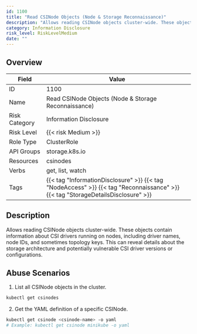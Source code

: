 ```yaml
---
id: 1100
title: "Read CSINode Objects (Node & Storage Reconnaissance)"
description: "Allows reading CSINode objects cluster-wide. These objects contain information about CSI drivers running on nodes, including driver names, node IDs, and sometimes topology keys. This can reveal details about the storage architecture and potentially vulnerable CSI driver versions or configurations."
category: Information Disclosure
risk_level: RiskLevelMedium
date: ""
---
```


## Overview

| Field         | Value                                                                                                                            |
| ------------- | -------------------------------------------------------------------------------------------------------------------------------- |
| ID            | 1100                                                                                                                             |
| Name          | Read CSINode Objects (Node & Storage Reconnaissance)                                                                             |
| Risk Category | Information Disclosure                                                                                                           |
| Risk Level    | {{< risk Medium >}}                                                                                                              |
| Role Type     | ClusterRole                                                                                                                      |
| API Groups    | storage.k8s.io                                                                                                                   |
| Resources     | csinodes                                                                                                                         |
| Verbs         | get, list, watch                                                                                                                 |
| Tags          | {{< tag "InformationDisclosure" >}} {{< tag "NodeAccess" >}} {{< tag "Reconnaissance" >}} {{< tag "StorageDetailsDisclosure" >}} |

## Description

Allows reading CSINode objects cluster-wide. These objects contain information about CSI drivers running on nodes, including driver names, node IDs, and sometimes topology keys. This can reveal details about the storage architecture and potentially vulnerable CSI driver versions or configurations.

## Abuse Scenarios

1. List all CSINode objects in the cluster.

```bash {copy=true}
kubectl get csinodes

```

2. Get the YAML definition of a specific CSINode.

```bash {copy=true}
kubectl get csinode <csinode-name> -o yaml
# Example: kubectl get csinode minikube -o yaml

```
